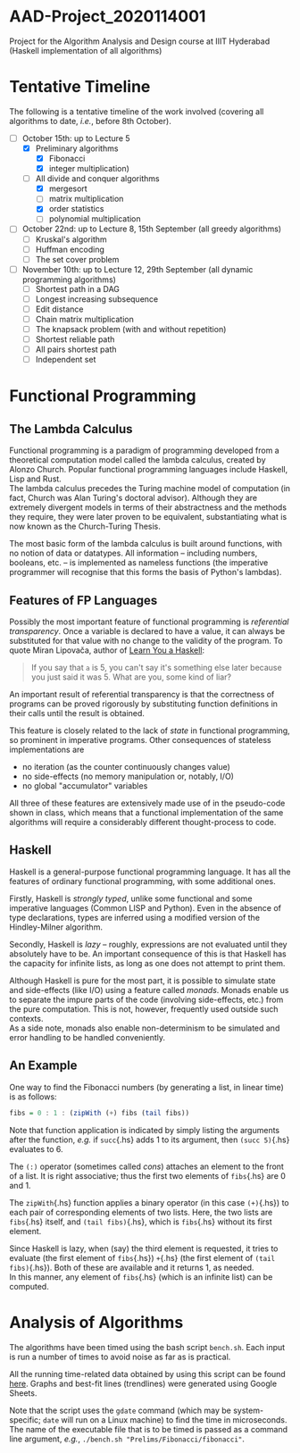 # AAD-Project_2020114001
Project for the Algorithm Analysis and Design course at IIIT Hyderabad (Haskell implementation of all algorithms)

# Tentative Timeline
The following is a tentative timeline of the work involved (covering all algorithms to date, *i.e.*, before 8th October).  

- [ ] October 15th: up to Lecture 5
    - [x] Preliminary algorithms
        - [x] Fibonacci
        - [x] integer multiplication)
    - [ ] All divide and conquer algorithms
        - [x] mergesort
        - [ ] matrix multiplication
        - [x] order statistics
        - [ ] polynomial multiplication
- [ ] October 22nd: up to Lecture 8, 15th September (all greedy algorithms)
    - [ ] Kruskal's algorithm
    - [ ] Huffman encoding
    - [ ] The set cover problem
- [ ] November 10th: up to Lecture 12, 29th September (all dynamic programming algorithms)
    - [ ] Shortest path in a DAG
    - [ ] Longest increasing subsequence
    - [ ] Edit distance
    - [ ] Chain matrix multiplication
    - [ ] The knapsack problem (with and without repetition)
    - [ ] Shortest reliable path
    - [ ] All pairs shortest path
    - [ ] Independent set

# Functional Programming
## The Lambda Calculus
Functional programming is a paradigm of programming developed from a theoretical computation model called the lambda calculus, created by Alonzo Church. Popular functional programming languages include Haskell, Lisp and Rust.  
The lambda calculus precedes the Turing machine model of computation (in fact, Church was Alan Turing's doctoral advisor). Although they are extremely divergent models in terms of their abstractness and the methods they require, they were later proven to be equivalent, substantiating what is now known as the Church-Turing Thesis.  

The most basic form of the lambda calculus is built around functions, with no notion of data or datatypes. All information – including numbers, booleans, etc. – is implemented as nameless functions (the imperative programmer will recognise that this forms the basis of Python's lambdas).

## Features of FP Languages
Possibly the most important feature of functional programming is *referential transparency*. Once a variable is declared to have a value, it can always be substituted for that value with no change to the validity of the program. To quote Miran Lipovača, author of [Learn You a Haskell](http://learnyouahaskell.com):  

> If you say that `a` is 5, you can't say it's something else later because you just said it was 5. What are you, some kind of liar?

An important result of referential transparency is that the correctness of programs can be proved rigorously by substituting function definitions in their calls until the result is obtained.  

This feature is closely related to the lack of *state* in functional programming, so prominent in imperative programs. Other consequences of stateless implementations are

* no iteration (as the counter continuously changes value)
* no side-effects (no memory manipulation or, notably, I/O)
* no global "accumulator" variables

All three of these features are extensively made use of in the pseudo-code shown in class, which means that a functional implementation of the same algorithms will require a considerably different thought-process to code.

## Haskell
Haskell is a general-purpose functional programming language. It has all the features of ordinary functional programming, with some additional ones.  

Firstly, Haskell is *strongly typed*, unlike some functional and some imperative languages (Common LISP and Python). Even in the absence of type declarations, types are inferred using a modified version of the Hindley-Milner algorithm.  

Secondly, Haskell is *lazy* – roughly, expressions are not evaluated until they absolutely have to be. An important consequence of this is that Haskell has the capacity for infinite lists, as long as one does not attempt to print them.  

Although Haskell is pure for the most part, it is possible to simulate state and side-effects (like I/O) using a feature called *monads*. Monads enable us to separate the impure parts of the code (involving side-effects, etc.) from the pure computation. This is not, however, frequently used outside such contexts.  
As a side note, monads also enable non-determinism to be simulated and error handling to be handled conveniently.

## An Example
One way to find the Fibonacci numbers (by generating a list, in linear time) is as follows:
```hs
fibs = 0 : 1 : (zipWith (+) fibs (tail fibs))
```

Note that function application is indicated by simply listing the arguments after the function, *e.g.* if `succ`{.hs} adds 1 to its argument, then `(succ 5)`{.hs} evaluates to 6.  

The `(:)` operator (sometimes called *cons*) attaches an element to the front of a list. It is right associative; thus the first two elements of `fibs`{.hs} are 0 and 1.  

The `zipWith`{.hs} function applies a binary operator (in this case `(+)`{.hs}) to each pair of corresponding elements of two lists. Here, the two lists are `fibs`{.hs} itself, and `(tail fibs)`{.hs}, which is `fibs`{.hs} without its first element.  

Since Haskell is lazy, when (say) the third element is requested, it tries to evaluate (the first element of `fibs`{.hs}) `+`{.hs} (the first element of `(tail fibs)`{.hs}). Both of these are available and it returns 1, as needed.  
In this manner, any element of `fibs`{.hs} (which is an infinite list) can be computed.

# Analysis of Algorithms
The algorithms have been timed using the bash script `bench.sh`. Each input is run a number of times to avoid noise as far as is practical.  

All the running time-related data obtained by using this script can be found [here](https://docs.google.com/spreadsheets/d/1Bw8u3r5KfDKLQmdH42RP8ePQ1ZesS4npszL40DaJ9t4/edit#gid=0). Graphs and best-fit lines (trendlines) were generated using Google Sheets.  

Note that the script uses the `gdate` command (which may be system-specific; `date` will run on a Linux machine) to find the time in microseconds. The name of the executable file that is to be timed is passed as a command line argument, *e.g.*, `./bench.sh "Prelims/Fibonacci/fibonacci"`.
